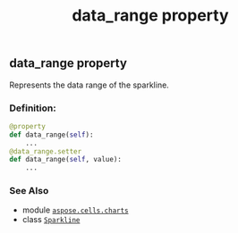 ﻿---
title: data_range property
second_title: Aspose.Cells for Python via .NET API References
description: 
type: docs
weight: 50
url: /aspose.cells.charts/sparkline/data_range/
is_root: false
---

## data_range property


Represents the data range of the sparkline.
### Definition:
```python
@property
def data_range(self):
    ...
@data_range.setter
def data_range(self, value):
    ...
```

### See Also
* module [`aspose.cells.charts`](../../)
* class [`Sparkline`](/cells/python-net/aspose.cells.charts/sparkline)
